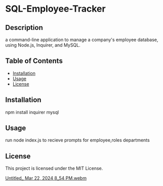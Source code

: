 
# SQL-Employee-Tracker

## Description
a command-line application  to manage a company's employee database, using Node.js, Inquirer, and MySQL.

## Table of Contents
- [Installation](#installation)
- [Usage](#usage)
- [License](#license)


## Installation
npm install inquirer mysql

## Usage
run node index.js to recieve prompts for employee,roles departments

## License
This project is licensed under the MIT License.

[Untitled_ Mar 22, 2024 8_54 PM.webm](https://github.com/Dhicks-dev/SQL-Employee-Tracker/assets/72946905/2d24761b-1368-48ab-ae0e-2040f160ed33)

